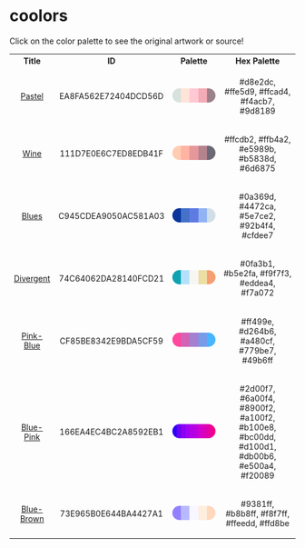 
<!DOCTYPE html>
<html><body>
<h1>coolors</h1>
<p>Click on the color palette to see the original artwork or source!</p>
<table style="width:100%">
<tr><th style="text-align: center; vertical-align: middle;">Title</th><th style="text-align: center; vertical-align: middle;">ID</th><th style="text-align: center; vertical-align: middle;">Palette</th><th style="text-align: center; vertical-align: middle;">Hex Palette</th></tr>
<tr><td style="text-align: center; vertical-align: middle;"><a href=https://coolors.co/palette/d8e2dc-ffe5d9-ffcad4-f4acb7-9d8189 style="font-size:14px">Pastel</a></td> <td style="text-align: center; vertical-align: middle;"><p style="font-size:14px">EA8FA562E72404DCD56D</p></td> <td style="text-align: center; vertical-align: middle;"><a href=https://coolors.co/palette/d8e2dc-ffe5d9-ffcad4-f4acb7-9d8189 style="font-size:14px"><img style="border-radius: 14px;" src="../media/swatches/EA8FA562E72404DCD56D.png" height="25"></a></td> <td style="text-align: center; vertical-align: middle;"><p style="font-size:14px">#d8e2dc, #ffe5d9, #ffcad4, #f4acb7, #9d8189</p></td></tr>
<tr><td style="text-align: center; vertical-align: middle;"><a href=https://coolors.co/palette/ffcdb2-ffb4a2-e5989b-b5838d-6d6875 style="font-size:14px">Wine</a></td> <td style="text-align: center; vertical-align: middle;"><p style="font-size:14px">111D7E0E6C7ED8EDB41F</p></td> <td style="text-align: center; vertical-align: middle;"><a href=https://coolors.co/palette/ffcdb2-ffb4a2-e5989b-b5838d-6d6875 style="font-size:14px"><img style="border-radius: 14px;" src="../media/swatches/111D7E0E6C7ED8EDB41F.png" height="25"></a></td> <td style="text-align: center; vertical-align: middle;"><p style="font-size:14px">#ffcdb2, #ffb4a2, #e5989b, #b5838d, #6d6875</p></td></tr>
<tr><td style="text-align: center; vertical-align: middle;"><a href=https://coolors.co/palette/0a369d-4472ca-5e7ce2-92b4f4-cfdee7 style="font-size:14px">Blues</a></td> <td style="text-align: center; vertical-align: middle;"><p style="font-size:14px">C945CDEA9050AC581A03</p></td> <td style="text-align: center; vertical-align: middle;"><a href=https://coolors.co/palette/0a369d-4472ca-5e7ce2-92b4f4-cfdee7 style="font-size:14px"><img style="border-radius: 14px;" src="../media/swatches/C945CDEA9050AC581A03.png" height="25"></a></td> <td style="text-align: center; vertical-align: middle;"><p style="font-size:14px">#0a369d, #4472ca, #5e7ce2, #92b4f4, #cfdee7</p></td></tr>
<tr><td style="text-align: center; vertical-align: middle;"><a href=https://coolors.co/0fa3b1-b5e2fa-f9f7f3-eddea4-f7a072 style="font-size:14px">Divergent</a></td> <td style="text-align: center; vertical-align: middle;"><p style="font-size:14px">74C64062DA28140FCD21</p></td> <td style="text-align: center; vertical-align: middle;"><a href=https://coolors.co/0fa3b1-b5e2fa-f9f7f3-eddea4-f7a072 style="font-size:14px"><img style="border-radius: 14px;" src="../media/swatches/74C64062DA28140FCD21.png" height="25"></a></td> <td style="text-align: center; vertical-align: middle;"><p style="font-size:14px">#0fa3b1, #b5e2fa, #f9f7f3, #eddea4, #f7a072</p></td></tr>
<tr><td style="text-align: center; vertical-align: middle;"><a href=https://coolors.co/palette/ff499e-d264b6-a480cf-779be7-49b6ff style="font-size:14px">Pink-Blue</a></td> <td style="text-align: center; vertical-align: middle;"><p style="font-size:14px">CF85BE8342E9BDA5CF59</p></td> <td style="text-align: center; vertical-align: middle;"><a href=https://coolors.co/palette/ff499e-d264b6-a480cf-779be7-49b6ff style="font-size:14px"><img style="border-radius: 14px;" src="../media/swatches/CF85BE8342E9BDA5CF59.png" height="25"></a></td> <td style="text-align: center; vertical-align: middle;"><p style="font-size:14px">#ff499e, #d264b6, #a480cf, #779be7, #49b6ff</p></td></tr>
<tr><td style="text-align: center; vertical-align: middle;"><a href=https://coolors.co/palette/2d00f7-6a00f4-8900f2-a100f2-b100e8-bc00dd-d100d1-db00b6-e500a4-f20089 style="font-size:14px">Blue-Pink</a></td> <td style="text-align: center; vertical-align: middle;"><p style="font-size:14px">166EA4EC4BC2A8592EB1</p></td> <td style="text-align: center; vertical-align: middle;"><a href=https://coolors.co/palette/2d00f7-6a00f4-8900f2-a100f2-b100e8-bc00dd-d100d1-db00b6-e500a4-f20089 style="font-size:14px"><img style="border-radius: 14px;" src="../media/swatches/166EA4EC4BC2A8592EB1.png" height="25"></a></td> <td style="text-align: center; vertical-align: middle;"><p style="font-size:14px">#2d00f7, #6a00f4, #8900f2, #a100f2, #b100e8, #bc00dd, #d100d1, #db00b6, #e500a4, #f20089</p></td></tr>
<tr><td style="text-align: center; vertical-align: middle;"><a href=https://coolors.co/palette/9381ff-b8b8ff-f8f7ff-ffeedd-ffd8be style="font-size:14px">Blue-Brown</a></td> <td style="text-align: center; vertical-align: middle;"><p style="font-size:14px">73E965B0E644BA4427A1</p></td> <td style="text-align: center; vertical-align: middle;"><a href=https://coolors.co/palette/9381ff-b8b8ff-f8f7ff-ffeedd-ffd8be style="font-size:14px"><img style="border-radius: 14px;" src="../media/swatches/73E965B0E644BA4427A1.png" height="25"></a></td> <td style="text-align: center; vertical-align: middle;"><p style="font-size:14px">#9381ff, #b8b8ff, #f8f7ff, #ffeedd, #ffd8be</p></td></tr>
</table>
</body></html>
